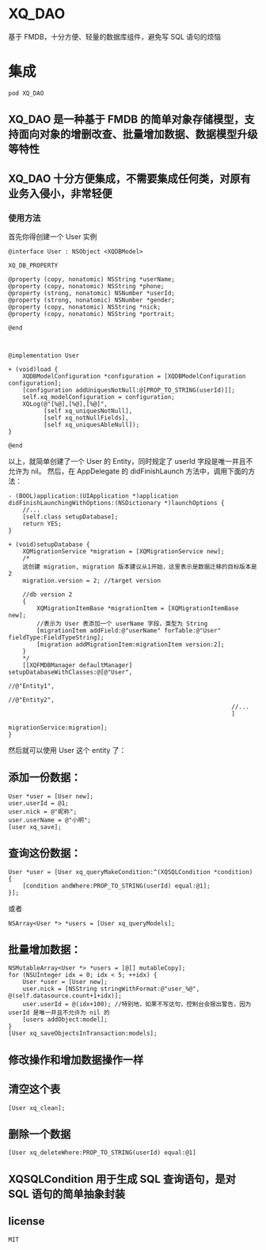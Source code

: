 # XQ_DAO
基于 FMDB，十分方便、轻量的数据库组件，避免写 SQL 语句的烦恼

# 集成
```
pod XQ_DAO
```

## XQ_DAO 是一种基于 FMDB 的简单对象存储模型，支持面向对象的增删改查、批量增加数据、数据模型升级等特性
## XQ_DAO 十分方便集成，不需要集成任何类，对原有业务入侵小，非常轻便
### 使用方法

首先你得创建一个 User  实例

```
@interface User : NSObject <XQDBModel>

XQ_DB_PROPERTY

@property (copy, nonatomic) NSString *userName;
@property (copy, nonatomic) NSString *phone;
@property (strong, nonatomic) NSNumber *userId;
@property (strong, nonatomic) NSNumber *gender;
@property (copy, nonatomic) NSString *nick;
@property (copy, nonatomic) NSString *portrait;

@end



@implementation User

+ (void)load {
    XQDBModelConfiguration *configuration = [XQDBModelConfiguration configuration];
    [configuration addUniquesNotNull:@[PROP_TO_STRING(userId)]];
    self.xq_modelConfiguration = configuration;
    XQLog(@"[%@],[%@],[%@]",
          [self xq_uniquesNotNull],
          [self xq_notNullFields],
          [self xq_uniquesAbleNull]);
}

@end
```

以上，就简单创建了一个 User 的 Entity，同时规定了 userId 字段是唯一并且不允许为 nil。
然后，在 AppDelegate 的 didFinishLaunch 方法中，调用下面的方法：

```
- (BOOL)application:(UIApplication *)application didFinishLaunchingWithOptions:(NSDictionary *)launchOptions {
    //...
    [self.class setupDatabase];
    return YES;
}

+ (void)setupDatabase {
    XQMigrationService *migration = [XQMigrationService new];
    /*
    这创建 migration, migration 版本建议从1开始，这里表示是数据迁移的目标版本是 2
    migration.version = 2; //target version
    
    //db version 2
    {
        XQMigrationItemBase *migrationItem = [XQMigrationItemBase new];
        //表示为 User 表添加一个 userName 字段，类型为 String
        [migrationItem addField:@"userName" forTable:@"User" fieldType:FieldTypeString];
        [migration addMigrationItem:migrationItem version:2];
    }
    */
    [[XQFMDBManager defaultManager] setupDatabaseWithClasses:@[@"User",
                                                               //@"Entity1",
                                                               //@"Entity2",
                                                               //...
                                                               ]
                                            migrationService:migration];
}
```

然后就可以使用 User 这个 entity 了：
## 添加一份数据：

```
User *user = [User new];
user.userId = @1;
user.nick = @"昵称";
user.userName = @"小明";
[user xq_save];
```

## 查询这份数据：
```
User *user = [User xq_queryMakeCondition:^(XQSQLCondition *condition) {
	[condition andWhere:PROP_TO_STRING(userId) equal:@1];
}];
``` 
或者
```
NSArray<User *> *users = [User xq_queryModels];
```
## 批量增加数据：
```
NSMutableArray<User *> *users = [@[] mutableCopy];
for (NSUInteger idx = 0; idx < 5; ++idx) {
	User *user = [User new];
	user.nick = [NSString stringWithFormat:@"user_%@", @(self.datasource.count+1+idx)];
	user.userId = @(idx+100); //特别地，如果不写这句，控制台会报出警告，因为 userId 是唯一并且不允许为 nil 的
	[users addObject:model];
}
[User xq_saveObjectsInTransaction:models];
```
## 修改操作和增加数据操作一样

## 清空这个表
```
[User xq_clean];
```
## 删除一个数据
```
[User xq_deleteWhere:PROP_TO_STRING(userId) equal:@1]
```
## XQSQLCondition 用于生成 SQL 查询语句，是对 SQL 语句的简单抽象封装

## license
```
MIT
```
